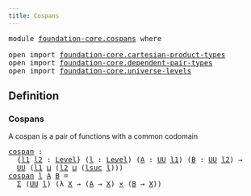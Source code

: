 ```yaml
---
title: Cospans
---
```


<pre class="Agda"><a id="33" class="Keyword">module</a> <a id="40" href="foundation-core.cospans.html" class="Module">foundation-core.cospans</a> <a id="64" class="Keyword">where</a>

<a id="71" class="Keyword">open</a> <a id="76" class="Keyword">import</a> <a id="83" href="foundation-core.cartesian-product-types.html" class="Module">foundation-core.cartesian-product-types</a>
<a id="123" class="Keyword">open</a> <a id="128" class="Keyword">import</a> <a id="135" href="foundation-core.dependent-pair-types.html" class="Module">foundation-core.dependent-pair-types</a>
<a id="172" class="Keyword">open</a> <a id="177" class="Keyword">import</a> <a id="184" href="foundation-core.universe-levels.html" class="Module">foundation-core.universe-levels</a>
</pre>
## Definition

### Cospans

A cospan is a pair of functions with a common codomain

<pre class="Agda"><a id="cospan"></a><a id="313" href="foundation-core.cospans.html#313" class="Function">cospan</a> <a id="320" class="Symbol">:</a>
  <a id="324" class="Symbol">{</a><a id="325" href="foundation-core.cospans.html#325" class="Bound">l1</a> <a id="328" href="foundation-core.cospans.html#328" class="Bound">l2</a> <a id="331" class="Symbol">:</a> <a id="333" href="Agda.Primitive.html#597" class="Postulate">Level</a><a id="338" class="Symbol">}</a> <a id="340" class="Symbol">(</a><a id="341" href="foundation-core.cospans.html#341" class="Bound">l</a> <a id="343" class="Symbol">:</a> <a id="345" href="Agda.Primitive.html#597" class="Postulate">Level</a><a id="350" class="Symbol">)</a> <a id="352" class="Symbol">(</a><a id="353" href="foundation-core.cospans.html#353" class="Bound">A</a> <a id="355" class="Symbol">:</a> <a id="357" href="foundation-core.universe-levels.html#235" class="Primitive">UU</a> <a id="360" href="foundation-core.cospans.html#325" class="Bound">l1</a><a id="362" class="Symbol">)</a> <a id="364" class="Symbol">(</a><a id="365" href="foundation-core.cospans.html#365" class="Bound">B</a> <a id="367" class="Symbol">:</a> <a id="369" href="foundation-core.universe-levels.html#235" class="Primitive">UU</a> <a id="372" href="foundation-core.cospans.html#328" class="Bound">l2</a><a id="374" class="Symbol">)</a> <a id="376" class="Symbol">→</a>
  <a id="380" href="foundation-core.universe-levels.html#235" class="Primitive">UU</a> <a id="383" class="Symbol">(</a><a id="384" href="foundation-core.cospans.html#325" class="Bound">l1</a> <a id="387" href="Agda.Primitive.html#810" class="Primitive Operator">⊔</a> <a id="389" class="Symbol">(</a><a id="390" href="foundation-core.cospans.html#328" class="Bound">l2</a> <a id="393" href="Agda.Primitive.html#810" class="Primitive Operator">⊔</a> <a id="395" class="Symbol">(</a><a id="396" href="Agda.Primitive.html#780" class="Primitive">lsuc</a> <a id="401" href="foundation-core.cospans.html#341" class="Bound">l</a><a id="402" class="Symbol">)))</a>
<a id="406" href="foundation-core.cospans.html#313" class="Function">cospan</a> <a id="413" href="foundation-core.cospans.html#413" class="Bound">l</a> <a id="415" href="foundation-core.cospans.html#415" class="Bound">A</a> <a id="417" href="foundation-core.cospans.html#417" class="Bound">B</a> <a id="419" class="Symbol">=</a>
  <a id="423" href="foundation-core.dependent-pair-types.html#515" class="Record">Σ</a> <a id="425" class="Symbol">(</a><a id="426" href="foundation-core.universe-levels.html#235" class="Primitive">UU</a> <a id="429" href="foundation-core.cospans.html#413" class="Bound">l</a><a id="430" class="Symbol">)</a> <a id="432" class="Symbol">(λ</a> <a id="435" href="foundation-core.cospans.html#435" class="Bound">X</a> <a id="437" class="Symbol">→</a> <a id="439" class="Symbol">(</a><a id="440" href="foundation-core.cospans.html#415" class="Bound">A</a> <a id="442" class="Symbol">→</a> <a id="444" href="foundation-core.cospans.html#435" class="Bound">X</a><a id="445" class="Symbol">)</a> <a id="447" href="foundation-core.cartesian-product-types.html#590" class="Function Operator">×</a> <a id="449" class="Symbol">(</a><a id="450" href="foundation-core.cospans.html#417" class="Bound">B</a> <a id="452" class="Symbol">→</a> <a id="454" href="foundation-core.cospans.html#435" class="Bound">X</a><a id="455" class="Symbol">))</a>
</pre>